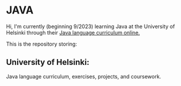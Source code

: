 # JAVA
 
 Hi,
 I'm currently (beginning 9/2023) learning Java at the University of Helsinki through their
 [Java language curriculum online.](https://java-programming.mooc.fi/) 

 This is the repository storing:
 ## University of Helsinki:
 Java language curriculum, exercises, projects, and coursework.

